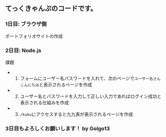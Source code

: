 
## てっくきゃんぷのコードです。

### 1日目: ブラウザ側

ポートフォリオサイトの作成

### 2日目: Node.js

課題

* 1. フォームにユーザー名パスワードを入れて、次のページで`ユーザー名さんこんにちは`と表示されるページを作成
* 2. ユーザー名とパスワードを入力して正しい入力であればログイン成功と表示される仕組みを作成
* 3. `/kuku`にアクセスすると九九表が表示されるページを作成

### 3日目もよろしくお願いします！ by Golgo13

